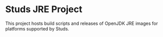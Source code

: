 # Studs JRE Project

This project hosts build scripts and releases of OpenJDK JRE images for
platforms supported by Studs.